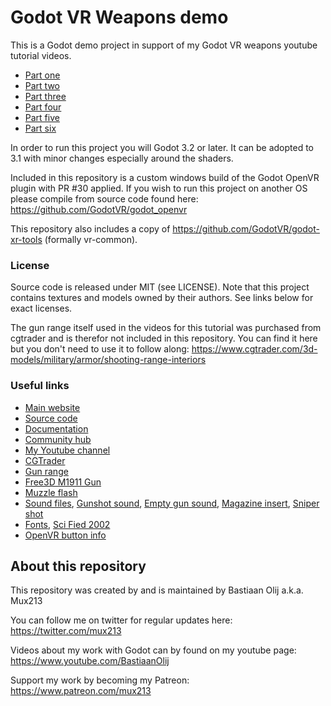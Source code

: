 # Godot VR Weapons demo

This is a Godot demo project in support of my Godot VR weapons youtube tutorial videos.
- [Part one](https://youtu.be/KaJSifo8Wis)
- [Part two](https://youtu.be/gPVXwwvxlzs)
- [Part three](https://youtu.be/57YxdOHQV2E)
- [Part four](https://youtu.be/e_KaRNYg3P4)
- [Part five](https://youtu.be/EK91zvMhck0)
- [Part six](https://youtu.be/ERFCutI6mqc)

In order to run this project you will Godot 3.2 or later.
It can be adopted to 3.1 with minor changes especially around the shaders.

Included in this repository is a custom windows build of the Godot OpenVR plugin with PR #30 applied.
If you wish to run this project on another OS please compile from source code found here: https://github.com/GodotVR/godot_openvr

This repository also includes a copy of https://github.com/GodotVR/godot-xr-tools (formally vr-common).

### License

Source code is released under MIT (see LICENSE).
Note that this project contains textures and models owned by their authors.
See links below for exact licenses.

The gun range itself used in the videos for this tutorial was purchased from cgtrader and is therefor not included in this repository. You can find it here but you don't need to use it to follow along:
https://www.cgtrader.com/3d-models/military/armor/shooting-range-interiors

### Useful links

 - [Main website](https://godotengine.org)
 - [Source code](https://github.com/godotengine/godot)
 - [Documentation](http://docs.godotengine.org)
 - [Community hub](https://godotengine.org/community)
 - [My Youtube channel](https://www.youtube.com/BastiaanOlij)
 - [CGTrader](https://www.cgtrader.com/)
 - [Gun range](https://www.cgtrader.com/3d-models/military/armor/shooting-range-interiors)
 - [Free3D M1911 Gun](https://free3d.com/3d-model/m1911-game-ready-833466.html)
 - [Muzzle flash](https://opengameart.org/content/muzzle-flash-with-model)
 - [Sound files](https://freesound.org/), [Gunshot sound](https://www.youtube.com/redirect?redir_token=ZgZTgBeHrZN-UyisPXJh9vI1zKl8MTU2MTk3NDkwN0AxNTYxODg4NTA3&event=video_description&v=EK91zvMhck0&q=https%3A%2F%2Ffreesound.org%2Fpeople%2FBrokenphono%2Fsounds%2F344142%2F), [Empty gun sound](https://www.youtube.com/redirect?redir_token=ZgZTgBeHrZN-UyisPXJh9vI1zKl8MTU2MTk3NDkwN0AxNTYxODg4NTA3&event=video_description&v=EK91zvMhck0&q=https%3A%2F%2Ffreesound.org%2Fpeople%2FKlawyKogut%2Fsounds%2F154934%2F), [Magazine insert](https://freesound.org/people/Pjkasinski3/sounds/171614/), [Sniper shot](https://freesound.org/people/SuperPhat/sounds/514228/)
 - [Fonts](http://www.fonts101.com/), [Sci Fied 2002](http://www.fonts101.com/fonts/view/Standard/15898/Sci_Fied_2002)
 - [OpenVR button info](https://github.com/GodotVR/godot_openvr/issues/4)

About this repository
---------------------
This repository was created by and is maintained by Bastiaan Olij a.k.a. Mux213

You can follow me on twitter for regular updates here:
https://twitter.com/mux213

Videos about my work with Godot can by found on my youtube page:
https://www.youtube.com/BastiaanOlij

Support my work by becoming my Patreon:
https://www.patreon.com/mux213
